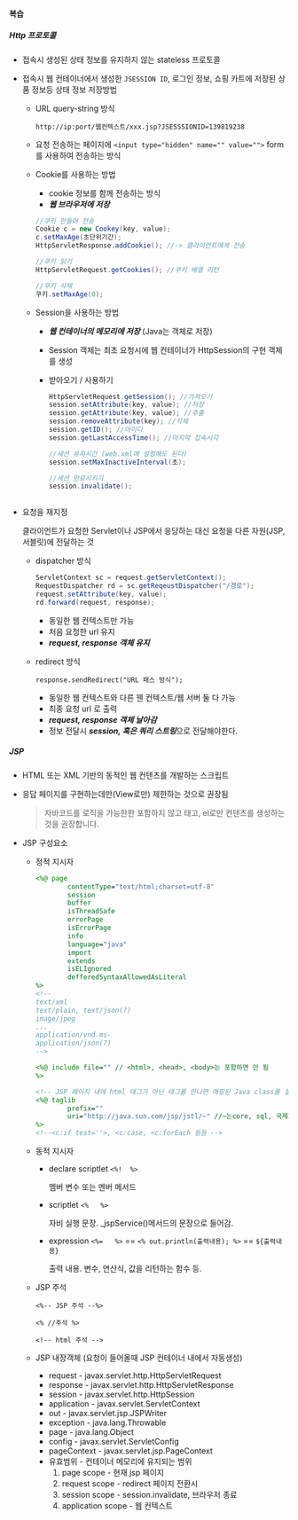 #### 복습

##### Http 프로토콜

- 접속시 생성된 상태 정보를 유지하지 않는 stateless 프로토콜

- 접속시 웹 컨테이너에서 생성한 ```JSESSION ID```, 로그인 정보, 쇼핑 카트에 저장된 상품 정보등 상태 정보 저장방법

  - URL query-string 방식

    ```http://ip:port/웹컨텍스트/xxx.jsp?JSESSSIONID=139819238```

  - 요청 전송하는 페이지에 ```<input type="hidden" name="" value="">```  form 를 사용하여 전송하는 방식

  - Cookie를 사용하는 방법

    - cookie 정보를 함께 전송하는 방식
    - ***웹 브라우저에 저장***

    ```java
    //쿠키 만들어 전송
    Cookie c = new Cookey(key, value);
    c.setMaxAge(초단위기간);
    HttpServletResponse.addCookie(); //-> 클라이언트에게 전송
    
    //쿠키 읽기
    HttpServletRequest.getCookies(); //쿠키 배열 리턴
    
    //쿠키 삭제
    쿠키.setMaxAge(0);
    
    ```

  - Session을 사용하는 방법

    - ***웹 컨테이너의 메모리에 저장*** (Java는 객체로 저장)

    - Session 객체는 최초 요청시에 웹 컨테이너가 HttpSession의 구현 객체를 생성

    - 받아오기 / 사용하기

      ```java
      HttpServletRequest.getSession(); //가져오기
      session.setAttribute(key, value); //저장
      session.getAttribute(key, value); //추출
      session.removeAttribute(key); //삭제
      session.getID(); //아이디
      session.getLastAccessTime(); //마지막 접속시각
      
      //세션 유지시간 (web.xml에 설정해도 된다)
      session.setMaxInactiveInterval(초);
      
      //세션 만료시키기
      session.invalidate();
      
      
      
      ```

- 요청을 재지정

  클라이언트가 요청한 Servlet이나 JSP에서 응당하는 대신 요청을 다른 자원(JSP, 서블릿)에 전달하는 것

  - dispatcher 방식

    ```java
    ServletContext sc = request.getServletContext();
    RequestDispatcher rd = sc.getReqeustDispatcher("/경로");
    request.setAttribute(key, value);
    rd.forward(request, response);
    ```

    - 동일한 웹 컨텍스트만 가능
    - 처음 요청한 url 유지
    - ***request, response 객체 유지***

  - redirect 방식

    ```
    response.sendRedirect("URL 패스 방식");
    ```

    - 동일한 웹 컨텍스트와 다른 웬 컨텍스트/웹 서버 둘 다 가능
    - 최종 요청 url 로 출력
    - ***request, response 객체 날아감***
    - 정보 전달시 ***session, 혹은 쿼리 스트링***으로 전달해야한다.



##### JSP

- HTML 또는 XML 기반의 동적인 웹 컨텐츠를 개발하는 스크립트

- 응답 페이지를 구현하는데만(View로만) 제한하는 것으로 권장됨

  > 자바코드를 로직을 가능한한 포함하지 않고 태고, el로만 컨텐츠를 생성하는것을 권장합니다.

- JSP 구성요소

  - 정적 지시자

    ```jsp
    <%@ page 
    		contentType="text/html;charset=utf-8" 
        	session
        	buffer
        	isThreadSafe
        	errorPage
        	isErrorPage
        	info
        	language="java"
        	import
        	extends
        	isELIgnored
        	defferedSyntaxAllowedAsLiteral
    %>
    <!-- 
    text/xml 
    text/plain, text/json(?)
    image/jpeg
    ...
    application/vnd.ms-
    application/json(?)
    -->
    
    <%@ include file="" // <html>, <head>, <body>는 포함하면 안 됨
    %>
    
    <!-- JSP 페이지 내에 html 태그가 아닌 태그를 만나면 매핑된 Java class를 실행시켜 줌 -->
    <%@ taglib
    		prefix=""
        	uri="http://java.sun.com/jsp/jstl/~" //~는core, sql, 국제화 format처리 라이브러리, xml 등 JSTL(Java Standard Tag Library)
    %>
    <!--<c:if test=''>, <c:case, <c:forEach 등등 -->
    
    ```

    

  - 동적 지시자

    - declare scriptlet ```<%!  %>```

      멤버 변수 또는 멘버 메서드 

    - scriptlet ```<%   %>```

      자비 실행 문장. _jspService()메서드의 문장으로 들어감.

    - expression ```<%=   %>``` == ```<% out.println(출력내용); %>``` == ```${출력내용}```

      출력 내용. 변수, 연산식, 값을 리턴하는 함수 등.

  

  - JSP 주석

    ```<%-- JSP 주석 --%>```

    ```<% //주석 %>```

    ```<!-- html 주석 -->```

    

  - JSP 내장객체 (요청이 들어올때 JSP 컨테이너 내에서 자동생성)

    - request - javax.servlet.http.HttpServletRequest
    - response - javax.servlet.http.HttpServletResponse
    - session - javax.servlet.http.HttpSession
    - application - javax.servlet.ServletContext
    - out - javax.servlet.jsp.JSPWriter
    - exception - java.lang.Throwable
    - page - java.lang.Object
    - config - javax.servlet.ServletConfig
    - pageContext - javax.servlet.jsp.PageContext
    - 유효범위 - 컨테이너 메모리에 유지되는 범위
      1. page scope - 현재 jsp 페이지
      2. request scope - redirect 페이지 전환시 
      3. session scope - session.invalidate, 브라우저 종료
      4. application scope - 웹 컨텍스트